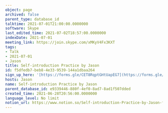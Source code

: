```yaml
---
object: page
archived: false
parent_type: database_id
talktime: 2021-07-01T21:00:00.0000000
software: Skype
last_edited_time: 2021-07-02T18:57:00.0000000
indexDate: 2021-07-01
meeting_link: https://join.skype.com/xMKyV4Fx3KXT
tags:
- Talk
- 2021-07-01
- Jason
title: Self-introduction Practice by Jason
id: f5dfedb7-beb8-4e33-9539-144a1dbaa264
sign_up_here: '[https://forms.gle/CET8RqptGHtUapEG7](https://forms.gle/CET8RqptGHtUapEG7)'
hosts: Jason
name: Self-introduction Practice by Jason
parent_database_id: e9339446-880f-4ef0-8ad7-8ad1f507dded
created_time: 2021-06-28T20:56:00.0000000
language_level: No limit
notion_url: https://www.notion.so/Self-introduction-Practice-by-Jason-f5dfedb7beb84e339539144a1dbaa264
---
```







